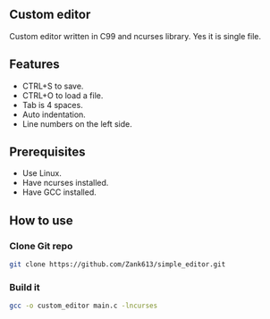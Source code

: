 ## Custom editor
Custom editor written in C99 and ncurses library. Yes it is single file.

## Features
- CTRL+S to save.
- CTRL+O to load a file.
- Tab is 4 spaces.
- Auto indentation.
- Line numbers on the left side.

## Prerequisites
- Use Linux.
- Have ncurses installed.
- Have GCC installed.

## How to use
### Clone Git repo
```bash
git clone https://github.com/Zank613/simple_editor.git
```
### Build it
```bash
gcc -o custom_editor main.c -lncurses
```